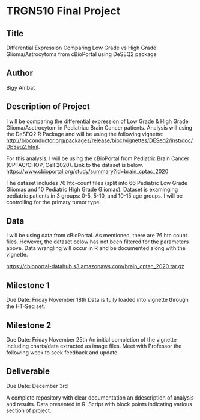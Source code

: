 # TRGN510 Final Project

## Title
Differential Expression Comparing Low Grade vs High Grade Glioma/Astrocytoma from cBioPortal using DeSEQ2 package

## Author
Bigy Ambat 

## Description of Project
I will be comparing the differential expression of Low Grade & High Grade Glioma/Asctrocytom in Pediatriac Brain Cancer patients. Analysis will using the DeSEQ2 R Package and will be using the following vignette: 
http://bioconductor.org/packages/release/bioc/vignettes/DESeq2/inst/doc/DESeq2.html. 

For this analysis, I will be using the cBioPortal from Pediatric Brain Cancer (CPTAC/CHOP, Cell 2020). Link to the dataset is below. 
https://www.cbioportal.org/study/summary?id=brain_cptac_2020

The dataset includes 76 htc-count files (split into 66 Pediatric Low Grade Gliomas and 10 Pediatric High Grade Gliomas). Dataset is examinging pediatric patients in 3  groups: 0-5, 5-10, and 10-15 age groups. I will be controlling for the primary tumor type. 

## Data
I will be using data from cBioPortal. As mentioned, there are 76 htc count files. However, the dataset below has not been filtered for the parameters above. Data wrangling will occur in R and be documented along with the vignette. 

https://cbioportal-datahub.s3.amazonaws.com/brain_cptac_2020.tar.gz

## Milestone 1
Due Date: Friday November 18th
Data is fully loaded into vignette through the HT-Seq set. 

## Milestone 2
Due Date: Friday November 25th 
An initial completion of the vignette including charts/data extracted as image files. Meet with Professor the following week to seek feedback and update

## Deliverable 
Due Date: December 3rd

A complete repository with clear documentation an ddescription of analysis and results. Data presented in R' Script with block points indicating various section of project. 


